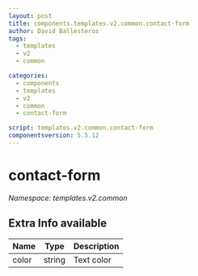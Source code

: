 ```yaml
---
layout: post
title: components.templates.v2.common.contact-form
author: David Ballesteros
tags:
  - templates
  - v2
  - common

categories:
  - components
  - templates
  - v2
  - common
  - contact-form

script: templates.v2.common.contact-form
componentsversion: 5.5.12
---
```

# contact-form

*Namespace: templates.v2.common*

## Extra Info available

| Name | Type | Description |
| --- | --- | --- |
| color | string | Text color |